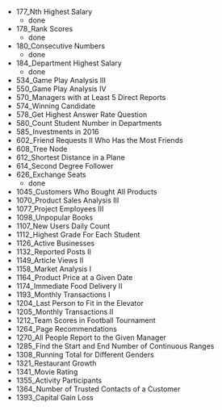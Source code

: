 - 177_Nth Highest Salary
  - done
- 178_Rank Scores
  - done
- 180_Consecutive Numbers
  - done
- 184_Department Highest Salary
  - done
- 534_Game Play Analysis III
- 550_Game Play Analysis IV
- 570_Managers with at Least 5 Direct Reports
- 574_Winning Candidate
- 578_Get Highest Answer Rate Question
- 580_Count Student Number in Departments
- 585_Investments in 2016
- 602_Friend Requests II Who Has the Most Friends
- 608_Tree Node
- 612_Shortest Distance in a Plane
- 614_Second Degree Follower
- 626_Exchange Seats
  - done
- 1045_Customers Who Bought All Products
- 1070_Product Sales Analysis III
- 1077_Project Employees III
- 1098_Unpopular Books
- 1107_New Users Daily Count
- 1112_Highest Grade For Each Student
- 1126_Active Businesses
- 1132_Reported Posts II
- 1149_Article Views II
- 1158_Market Analysis I
- 1164_Product Price at a Given Date
- 1174_Immediate Food Delivery II
- 1193_Monthly Transactions I
- 1204_Last Person to Fit in the Elevator
- 1205_Monthly Transactions II
- 1212_Team Scores in Football Tournament
- 1264_Page Recommendations
- 1270_All People Report to the Given Manager
- 1285_Find the Start and End Number of Continuous Ranges
- 1308_Running Total for Different Genders
- 1321_Restaurant Growth
- 1341_Movie Rating
- 1355_Activity Participants
- 1364_Number of Trusted Contacts of a Customer
- 1393_Capital Gain Loss